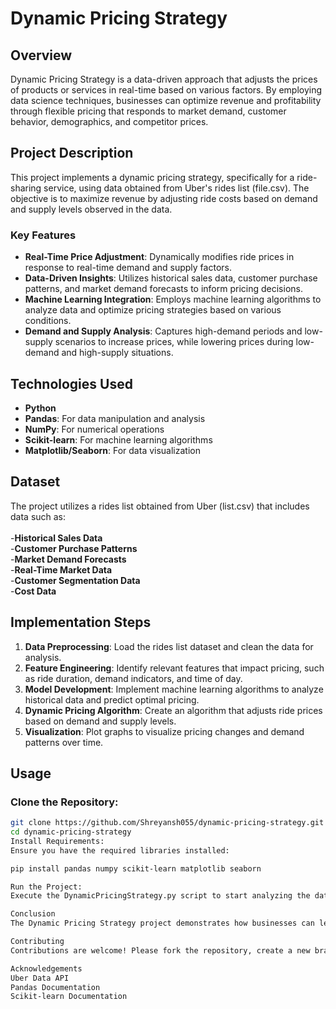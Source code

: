 # Dynamic Pricing Strategy

## Overview

Dynamic Pricing Strategy is a data-driven approach that adjusts the prices of products or services in real-time based on various factors. By employing data science techniques, businesses can optimize revenue and profitability through flexible pricing that responds to market demand, customer behavior, demographics, and competitor prices.

## Project Description

This project implements a dynamic pricing strategy, specifically for a ride-sharing service, using data obtained from Uber's rides list (file.csv). The objective is to maximize revenue by adjusting ride costs based on demand and supply levels observed in the data. 

### Key Features

- **Real-Time Price Adjustment**: Dynamically modifies ride prices in response to real-time demand and supply factors.
- **Data-Driven Insights**: Utilizes historical sales data, customer purchase patterns, and market demand forecasts to inform pricing decisions.
- **Machine Learning Integration**: Employs machine learning algorithms to analyze data and optimize pricing strategies based on various conditions.
- **Demand and Supply Analysis**: Captures high-demand periods and low-supply scenarios to increase prices, while lowering prices during low-demand and high-supply situations.

## Technologies Used

- **Python**
- **Pandas**: For data manipulation and analysis
- **NumPy**: For numerical operations
- **Scikit-learn**: For machine learning algorithms
- **Matplotlib/Seaborn**: For data visualization

## Dataset

The project utilizes a rides list obtained from Uber (list.csv) that includes data such as:
<br>
<br>
-**Historical Sales Data**
<br>
-**Customer Purchase Patterns**
<br>
-**Market Demand Forecasts**
<br>
-**Real-Time Market Data**
<br>
-**Customer Segmentation Data**
<br>
-**Cost Data**

## Implementation Steps

1. **Data Preprocessing**: Load the rides list dataset and clean the data for analysis.
2. **Feature Engineering**: Identify relevant features that impact pricing, such as ride duration, demand indicators, and time of day.
3. **Model Development**: Implement machine learning algorithms to analyze historical data and predict optimal pricing.
4. **Dynamic Pricing Algorithm**: Create an algorithm that adjusts ride prices based on demand and supply levels.
5. **Visualization**: Plot graphs to visualize pricing changes and demand patterns over time.

## Usage

### Clone the Repository:
```bash
git clone https://github.com/Shreyansh055/dynamic-pricing-strategy.git
cd dynamic-pricing-strategy
Install Requirements:
Ensure you have the required libraries installed:

pip install pandas numpy scikit-learn matplotlib seaborn

Run the Project:
Execute the DynamicPricingStrategy.py script to start analyzing the data and adjusting prices dynamically.

Conclusion
The Dynamic Pricing Strategy project demonstrates how businesses can leverage data science to optimize pricing in real-time, ultimately enhancing revenue and customer satisfaction. By implementing this strategy, businesses can effectively respond to market fluctuations and improve their competitive edge.

Contributing
Contributions are welcome! Please fork the repository, create a new branch, and submit a pull request with your changes.

Acknowledgements
Uber Data API
Pandas Documentation
Scikit-learn Documentation
